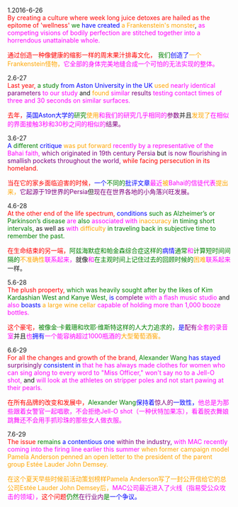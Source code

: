 1.2016-6-26     
</font><font color=Red>By creating a culture where week long juice detoxes are hailed as the epitome of 'wellness' </font> <font color=Green>we </font><font color=Blue>have created </font><font color=Orange>a Frankenstein's monster</font>, </font><font color=Magenta>as competing visions of bodily perfection are stitched together into a horrendous unattainable whole. 
    
</font> <font color=Red>通过创造一种像健康的缩影一样的周末果汁排毒文化，</font> <font color=Green>我们</font><font color=Blue>创造了</font><font color=Orange>一个Frankenstein怪物，</font><font color=Magenta>它全部的身体完美地缝合成一个可怕的无法实现的整体。</font>

2.6-27   
</font><font color=Red>Last year, </font> <font color=Green>a study </font><font color=Blue>from Aston University in the UK </font><font color=Orange>used </font><font color=Magenta>nearly identical </font><font color=Purple>parameters </font><font color=Magenta>to our study </font>and </font><font color=Orange>found </font><font color=Magenta>similar </font><font color=Purple>results </font><font color=Magenta>testing contact times of three and 30 seconds on similar surfaces.

</font><font color=Red>去年，</font><font color=Blue>英国Aston大学的</font><font color=Green>研究</font><font color=Orange>使用</font><font color=Magenta>和我们的研究几乎相同的</font><font color=Purple>参数</font>并且</font><font color=Orange>发现了</font><font color=Magenta>在相似的界面接触3秒和30秒之间的相似的</font><font color=Purple>结果。</font>

3.6-27  
</font><font color=Blue>A </font><font color=Green>different </font><font color=Blue>critique </font><font color=Orange>was put forward </font><font color=Magenta>recently by a representative of the Bahai faith, </font><font color=Purple>which originated in 19th century Persia </font>but </font><font color=Purple>is now flourishing in smallish pockets throughout the world, </font><font color=Red>while facing persecution in its homeland.

</font><font color=Red>当在它的家乡面临迫害的时候，</font><font color=Blue>一个</font><font color=Green>不同的</font><font color=Blue>批评文章</font><font color=Magenta>最近</font><font color=Orange>被</font><font color=Magenta>Bahai的信徒代表</font><font color=Orange>提出来，</font><font color=Purple>它起源于19世界的Persia</font>但</font><font color=Purple>现在在世界各地的小角落兴旺发展。</font>

4.6-28      
</font><font color=Red>At the other end of the life spectrum, </font><font color=Blue>conditions </font><font color=Green>such as Alzheimer’s or Parkinson’s disease </font><font color=Magenta>are </font><font color=Green>also </font><font color=Magenta>associated with </font><font color=Orange>inaccuracy </font><font color=Green>in timing short intervals, </font>as well as </font><font color=Magenta>with </font><font color=Orange>difficulty </font><font color=Green>in traveling back in subjective time to remember the past.

</font><font color=Red>在生命结束的另一端，</font><font color=Green>阿兹海默症和帕金森综合症这样的</font><font color=Blue>病情</font><font color=Green>通常</font><font color=Magenta>和</font><font color=Green>计算短时间间隔的</font><font color=Orange>不准确性</font><font color=Magenta>联系起来，</font>就像</font><font color=Magenta>和</font><font color=Green>在主观时间上记住过去的回顾时候的</font><font color=Orange>困难</font><font color=Magenta>联系起来</font>一样。

5.6-28    
</font><font color=Red>The plush property, </font><font color=Green>which was heavily sought after by the likes of Kim Kardashian West and Kanye West, </font><font color=Blue>is </font><font color=Purple>complete </font><font color=Magenta>with a flash music studio </font>and </font><font color=Magenta>also </font><font color=Blue>boasts </font><font color=Orange>a large wine cellar </font><font color=Magenta>capable of holding more than 1,000 booze bottles.

</font><font color=Red>这个豪宅，</font><font color=Green>被像金·卡戴珊和坎耶·维斯特这样的人大力追求的，</font><font color=Blue>是</font><font color=Purple>配有</font><font color=Magenta>全套的录音室</font>并且</font><font color=Magenta>也</font><font color=Blue>拥有</font><font color=Magenta>一个能容纳超过1000瓶酒的</font><font color=Orange>大型葡萄酒窖。</font>

6.6-29  
</font><font color=Red>For all the changes and growth of the brand, </font><font color=Green>Alexander Wang </font><font color=Blue>has stayed </font><font color=Purple>surprisingly </font><font color=Blue>consistent in </font><font color=Magenta>that he has always made clothes for women who can sing along to every word to "Miss Officer," won't say no to a Jell-O shot, </font>and </font><font color=Magenta>will look at the athletes on stripper poles and not start pawing at their pearls.

</font><font color=Red>在所有品牌的改变和发展中，</font><font color=Green>Alexander Wang</font><font color=Blue>保持着</font><font color=Purple>惊人的</font><font color=Blue>一致性，</font><font color=Magenta>他总是为那些跟着女警官一起唱歌，不会拒绝Jell-O shot（一种伏特加果冻），看着脱衣舞娘跳舞还不会用手抓珍珠的那些女人做衣服。</font>

7.6-29   
</font><font color=Red>The issue </font><font color=Green>remains </font><font color=Blue>a contentious one </font><font color=Purple>within the industry, </font><font color=Magenta>with MAC recently coming into the firing line earlier this summer </font><font color=Orange>when former campaign model Pamela Anderson penned an open letter to the president of the parent group Estée Lauder John Demsey.

在这个夏天早些时候前活动策划榜样Pamela Anderson写了一封公开信给它的总公司Estée Lauder John Demsey后，</font><font color=Magenta>MAC公司最近进入了火线（指易受公众攻击的领域），</font><font color=Red>这个问题</font><font color=Green>仍然</font><font color=Purple>在行业内</font><font color=Green>是</font><font color=Blue>一个争议。